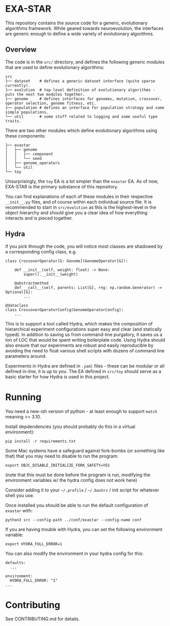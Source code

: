 # EXA-STAR
This repository contains the source code for a generic, evolutionary algorithms framework. While geared towards neuroevolution, the interfaces are generic enough to define a wide variety of evolutionary algorithms.

## Overview
The code is in the `src/` directory, and defines the following generic modules that are used to define evolutionary algorithms:
```
src
├── dataset    # defines a generic dataset interface (quite sparse currently).
├── evolution  # top-level definition of evolutionary algorithms - puts the next two modules together.
├── genome     # defines interfaces for genomes, mutation, crossover, operator selection, genome fitness, etc.
├── population # defines an interface for population strategy and some simple populations.
└── util       # some stuff related to logging and some useful type traits.
```

There are two other modules which define evolutionary algorithms using these components:
```
├── exastar
│   ├── genome
│   │   ├── component
│   │   └── seed
│   ├── genome_operators
│   └── util
└── toy
```

Unsurprisingly, the `toy` EA is a lot simpler than the `exastar` EA. As of now, EXA-STAR is the primary substance of this repository.

You can find explanations of each of these modules in their respective `__init__.py` files, and of course within each individual source file. It is recommended to start in `src/evolution` as this is the highest-level in the object hierarchy and should give you a clear idea of how everything interacts and is pieced together.

## Hydra
If you pick through the code, you will notice most classes are shadowed by a corresponding config class, e.g.
```
class CrossoverOperator[G: Genome](GenomeOperator[G]):

    def __init__(self, weight: float) -> None:
        super().__init__(weight)

    @abstractmethod
    def __call__(self, parents: List[G], rng: np.random.Generator) -> Optional[G]:
        ...

@dataclass
class CrossoverOperatorConfig(GenomeOperatorConfig):
    ...
```

This is to support a tool called Hydra, which makes the composition of hierarchical experiment configurations super easy and clear (and statically typed). In addition to saving us from command-line purgatory, it saves us a ton of LOC that would be spent writing boilerplate code.
Using Hydra should also ensure that our experiments are robust and easily reproducible by avoiding the need to float various shell scripts with dozens of command line parameters around.

Experiments in Hydra are defined in `.yaml` files - these can be modular or all defined in-line, it is up to you. The EA defined in `src/toy` should serve as a basic starter for how Hydra is used in this project.

# Running
You need a new-ish version of python - at least enough to support `match` meaning >= 3.10.

Install depdendencies (you should probably do this in a virtual environment):
```
pip install -r requirements.txt
```

Some Mac systems have a safeguard against fork-bombs (or something like that) that you may need to disable to run the program:
```
export OBJC_DISABLE_INITIALIZE_FORK_SAFETY=YES
```
(note that this must be done before the program is run, modifying the environment variables w/ the hydra config does not work here)

Consider adding it to your `~/.profile` / `~/.bashrc` / init script for whatever shell you use.

Once installed you should be able to run the default configuration of `exastar` with:
```
python3 src --config-path ../conf/exastar --config-name conf
```

If you are having trouble with Hydra, you can set the following environment variable:
```
export HYDRA_FULL_ERROR=1
```

You can also modify the environment in your hydra config for this:
```
defaults:
  ...

environment:
  HYDRA_FULL_ERROR: "1"
...
```

# Contributing
See CONTRIBUTING.md for details.
